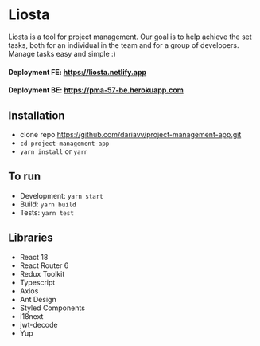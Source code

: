 # Liosta

Liosta is a tool for project management. Our goal is to help achieve the set tasks, both for an individual in the team and for a group of developers. Manage tasks easy and simple :)

#### Deployment FE: https://liosta.netlify.app

#### Deployment BE: https://pma-57-be.herokuapp.com

## Installation

- clone repo https://github.com/dariavv/project-management-app.git
- `cd project-management-app`
- `yarn install` or `yarn`

## To run

- Development: `yarn start`
- Build: `yarn build`
- Tests: `yarn test`

## Libraries

- React 18
- React Router 6
- Redux Toolkit
- Typescript
- Axios
- Ant Design
- Styled Components
- i18next
- jwt-decode
- Yup
